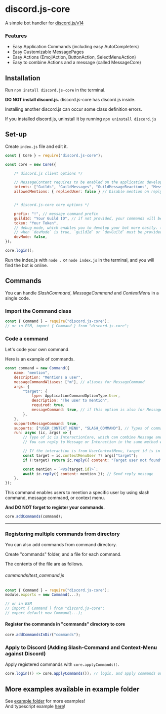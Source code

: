# discord.js-core
A simple bot handler for [discord.js/v14](https://github.com/discordjs/discord.js)

### Features
 - Easy Application Commands (including easy AutoCompleters)
 - Easy Customizable MessagePages
 - Easy Actions (EmojiAction, ButtonAction, SelectMenuAction)
 - Easy to combine Actions and a message (called MessageCore)

## Installation
Run `npm install discord.js-core` in the terminal.  

**DO NOT install discord.js.**
discord.js-core has discord.js inside.

Installing another discord.js can occur some class definition errors.

If you installed discord.js, uninstall it by running `npm uninstall discord.js`

## Set-up
Create `index.js` file and edit it.

```js
const { Core } = require("discord.js-core");

const core = new Core({

    /* discord.js client options */

    // MessageContent requires to be enabled on the application developer portal (https://discord.com/developers/applications/)
    intents: ["Guilds", "GuildMessages", "GuildMessageReactions", "MessageContent"],
    allowedMentions: { repliedUser: false } // Disable mention on reply (Recommended)


    /* discord.js-core core options */

    prefix: "!", // message command prefix
    guildId: "Your Guild ID", // if not provided, your commands will be applied to global (to all guilds, DMs, and groups)
    token: "Your Token",
    // debug mode, which enables you to develop your bot more easily. (e.g. All commands have "dev-" at the head of their name in debug mode)
    // when `devMode` is true, `guildId` or `devGuild` must be provided.
    devMode: false,
});

core.login();
```
Run the index.js with `node .` or `node index.js` in the terminal,
and you will find the bot is online.

## Commands
You can handle *SlashCommand*, *MessageCommand* and *ContextMenu* in a single code.

### Import the Command class
```js
const { Command } = require("discord.js-core");
// or in ESM, import { Command } from "discord.js-core";
```

### Code a command
Let's code your own command.

Here is an example of commands.

```js
const command = new Command({
    name: "mention",
    description: "Mentions a user",
    messageCommandAliases: ["m"], // aliases for MessageCommand
    args: {
        "target": {
            type: ApplicationCommandOptionType.User,
            description: "The user to mention",
            required: true,
            messageCommand: true, // if this option is also for MessageCommand, set this to true; otherwise, set this to false
        },
    },
    supportsMessageCommand: true,
    supports: ["USER_CONTEXT_MENU", "SLASH_COMMAND"], // Types of commands which this command supports
    run: async (ic, args) => {
        // Type of ic is InteractionCore, which can combine Message and Interaction.
        // You can reply to Message or Interaction in the same method with InteractionCore.

        // If the interaction is from UserContextMenu, target id is in ic.contextMenuUser (If from MessageContextMenu, in ic.contextMenuMessage)
        const target = ic.contextMenuUser ?? args["target"];
        if (!target) return ic.reply({ content: "Target user not found" }); // Send reply message

        const mention = `<@${target.id}>`;
        await ic.reply({ content: mention }); // Send reply message
    },
});
```
This command enables users to mention a specific user by using slash command, message command, or context menu.

**And DO NOT forget to register your commands.**
```js
core.addCommands(command);
```
---
### Registering multiple commands from directory
You can also add commands from command directory.

Create "commands" folder, and a file for each command.

The contents of the file are as follows.

###### commands/test_command.js
```js
const { Command } = require("discord.js-core");
module.exports = new Command(...);

// or in ESM
// import { Command } from "discord.js-core";
// export default new Command(...);
```

#### Register the commands in "commands" directory to core
```js
core.addCommandsInDir("commands");
```

### Apply to Discord (Adding Slash-Command and Context-Menu against Discord)
Apply registered commands with `core.applyCommands()`.
```js
core.login(() => core.applyCommands()); // login, and apply commands on ready
```


## More examples available in example folder
See [example folder](example) for more examples!  
And typescript example [here](example-ts)!
